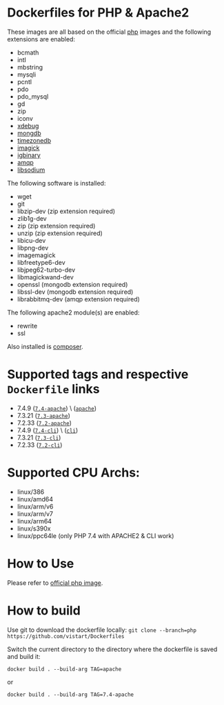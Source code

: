 # Dockerfiles for PHP & Apache2

These images are all based on the official [php](https://hub.docker.com/_/php) images and the following extensions are enabled:
- bcmath
- intl
- mbstring
- mysqli
- pcntl
- pdo
- pdo_mysql
- gd
- zip
- iconv
- [xdebug](https://pecl.php.net/package/xdebug)
- [mongdb](https://pecl.php.net/package/mongodb)
- [timezonedb](https://pecl.php.net/package/timezonedb)
- [imagick](https://pecl.php.net/package/imagick)
- [igbinary](https://pecl.php.net/package/igbinary)
- [amqp](https://pecl.php.net/package/amqp)
- [libsodium](https://pecl.php.net/package/libsodium)

The following software is installed:
- wget
- git
- libzip-dev (zip extension required)
- zlib1g-dev
- zip (zip extension required)
- unzip (zip extension required)
- libicu-dev
- libpng-dev
- imagemagick
- libfreetype6-dev
- libjpeg62-turbo-dev
- libmagickwand-dev
- openssl (mongodb extension required)
- libssl-dev (mongodb extension required)
- librabbitmq-dev (amqp extension required)

The following apache2 module(s) are enabled:
- rewrite
- ssl

Also installed is [composer](https://getcomposer.org).

# Supported tags and respective `Dockerfile` links
- 7.4.9 ([`7.4-apache`](https://github.com/vistart/Dockerfiles/blob/php/php/apache/Dockerfile)) \  ([`apache`](https://github.com/vistart/Dockerfiles/blob/php/php/apache/Dockerfile))
- 7.3.21 ([`7.3-apache`](https://github.com/vistart/Dockerfiles/blob/php/php/apache/Dockerfile-7.2))
- 7.2.33 ([`7.2-apache`](https://github.com/vistart/Dockerfiles/blob/php/php/apache/Dockerfile-7.2))
- 7.4.9 ([`7.4-cli`](https://github.com/vistart/Dockerfiles/blob/php/php/cli/Dockerfile)) \  ([`cli`](https://github.com/vistart/Dockerfiles/blob/php/php/cli/Dockerfile))
- 7.3.21 ([`7.3-cli`](https://github.com/vistart/Dockerfiles/blob/php/php/cli/Dockerfile-7.2))
- 7.2.33 ([`7.2-cli`](https://github.com/vistart/Dockerfiles/blob/php/php/cli/Dockerfile-7.2))

# Supported CPU Archs:
- linux/386
- linux/amd64
- linux/arm/v6
- linux/arm/v7
- linux/arm64
- linux/s390x
- linux/ppc64le (only PHP 7.4 with APACHE2 & CLI work)

# How to Use
Please refer to [official php image](https://hub.docker.com/_/php/).

# How to build
Use git to download the dockerfile locally:
`git clone --branch=php https://github.com/vistart/Dockerfiles`

Switch the current directory to the directory where the dockerfile is saved and build it:

`docker build . --build-arg TAG=apache`

or

`docker build . --build-arg TAG=7.4-apache`